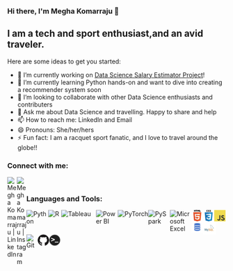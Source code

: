 ### Hi there, I'm Megha Komarraju 👋

<!--
**Megha-Komarraju/Megha-Komarraju** is a ✨ _special_ ✨ repository because its `README.md` (this file) appears on your GitHub profile.-->

## I am a tech and sport enthusiast,and an avid traveler.
Here are some ideas to get you started:

- 🔭 I’m currently working on [Data Science Salary Estimator Project][project]!
- 🌱 I’m currently learning Python hands-on and want to dive into creating a recommender system soon
- 👯 I’m looking to collaborate with other Data Science enthusiasts and contributers
- 💬 Ask me about Data Science and travelling. Happy to share and help
- 📫 How to reach me: LinkedIn and Email
- 😄 Pronouns: She/her/hers
- ⚡ Fun fact: I am a racquet sport fanatic, and I love to travel around the globe!!

### Connect with me:

[<img align="left" alt="Megha Komarraju | LinkedIn" width="22px" src="https://cdn.jsdelivr.net/npm/simple-icons@v3/icons/linkedin.svg" />][linkedin]
[<img align="left" alt="Megha Komarraju | Instagram" width="22px" src="https://cdn.jsdelivr.net/npm/simple-icons@v3/icons/instagram.svg" />][instagram]
<br />

### Languages and Tools:
<img align="left" alt="Python" width="50px" src="https://encrypted-tbn0.gstatic.com/images?q=tbn:ANd9GcQDUMvYcFSuhNT5-AyOaC-nyE4xE56lI7XC6A&usqp=CAU" />
<img align="left" alt="R" width="30px" src="https://cran.r-project.org/Rlogo.svg" />
<img align="left" alt="Tableau" width="80px" src="https://www.tableau.com/sites/default/files/pages/tableaulogo_highres.png" />
<img align="left" alt="Power BI" width="50px" src="https://download.logo.wine/logo/Power_BI/Power_BI-Logo.wine.png" />
<img align="left" alt="PyTorch" width="70px" src="https://upload.wikimedia.org/wikipedia/commons/9/96/Pytorch_logo.png" />
<img align="left" alt="PySpark" width="50px" src="https://miro.medium.com/max/400/1*VNdaFCkls0gyJR0ddP1PCQ.png" />
<img align="left" alt="Microsoft Excel" width="50px" src="https://download.logo.wine/logo/Microsoft_Excel/Microsoft_Excel-Logo.wine.png" />
<img align="left" alt="HTML5" width="26px" src="https://raw.githubusercontent.com/github/explore/80688e429a7d4ef2fca1e82350fe8e3517d3494d/topics/html/html.png" />
<img align="left" alt="CSS3" width="26px" src="https://raw.githubusercontent.com/github/explore/80688e429a7d4ef2fca1e82350fe8e3517d3494d/topics/css/css.png" />
<img align="left" alt="JavaScript" width="26px" src="https://raw.githubusercontent.com/github/explore/80688e429a7d4ef2fca1e82350fe8e3517d3494d/topics/javascript/javascript.png" />
<img align="left" alt="SQL" width="26px" src="https://raw.githubusercontent.com/github/explore/80688e429a7d4ef2fca1e82350fe8e3517d3494d/topics/sql/sql.png" />
<img align="left" alt="MySQL" width="30px" src="https://raw.githubusercontent.com/github/explore/80688e429a7d4ef2fca1e82350fe8e3517d3494d/topics/mysql/mysql.png" />
<img align="left" alt="Git" width="26px" src="https://e7.pngegg.com/pngimages/713/558/png-clipart-computer-icons-pro-git-github-logo-text-logo-thumbnail.png" />
<img align="left" alt="GitHub" width="26px" src="https://raw.githubusercontent.com/github/explore/78df643247d429f6cc873026c0622819ad797942/topics/github/github.png" />  

<img align="left" alt="Terminal" width="26px" src="https://raw.githubusercontent.com/github/explore/80688e429a7d4ef2fca1e82350fe8e3517d3494d/topics/terminal/terminal.png" />



[project]: https://github.com/Megha-Komarraju/Data-Science-Salary-Estimator
[instagram]: https://instagram.com/meghakss  
[linkedin]: https://linkedin.com/in/meghakomarraju







